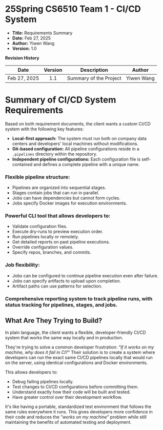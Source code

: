# 25Spring CS6510 Team 1 - CI/CD System

- **Title:** Requirements Summary
- **Date:** Feb 27, 2025
- **Author:** Yiwen Wang
- **Version:** 1.0

**Revision History**

|     Date     | Version |      Description       |   Author   |
| :----------: | :-----: | :--------------------: | :--------: |
| Feb 27, 2025 |   1.1   | Summary of the Project | Yiwen Wang |

# Summary of CI/CD System Requirements

Based on both requirement documents, the client wants a custom CI/CD system with the following key features:

- **Local-first approach:** The system must run both on company data centers and developers' local machines without modifications.
- **Git-based configuration:** All pipeline configurations reside in a `.pipelines` directory within the repository.
- **Independent pipeline configurations:** Each configuration file is self-contained and defines a complete pipeline with a unique name.

### Flexible pipeline structure:

- Pipelines are organized into sequential stages.
- Stages contain jobs that can run in parallel.
- Jobs can have dependencies but cannot form cycles.
- Jobs specify Docker images for execution environments.

### Powerful CLI tool that allows developers to:

- Validate configuration files.
- Execute dry-runs to preview execution order.
- Run pipelines locally or remotely.
- Get detailed reports on past pipeline executions.
- Override configuration values.
- Specify repos, branches, and commits.

### Job flexibility:

- Jobs can be configured to continue pipeline execution even after failure.
- Jobs can specify artifacts to upload upon completion.
- Artifact paths can use patterns for selection.

### Comprehensive reporting system to track pipeline runs, with status tracking for pipelines, stages, and jobs.

## What Are They Trying to Build?

In plain language, the client wants a flexible, developer-friendly CI/CD system that works the same way locally and in production.

They're trying to solve a common developer frustration: *"If it works on my machine, why does it fail in CI?"* Their solution is to create a system where developers can run the exact same CI/CD pipelines locally that would run on the server, using identical configurations and Docker environments.

This allows developers to:

- Debug failing pipelines locally.
- Test changes to CI/CD configurations before committing them.
- Understand exactly how their code will be built and tested.
- Have greater control over their development workflow.

It's like having a portable, standardized test environment that follows the same rules everywhere it runs. This gives developers more confidence in their code and reduces the *"works on my machine"* problem while still maintaining the benefits of automated testing and deployment.